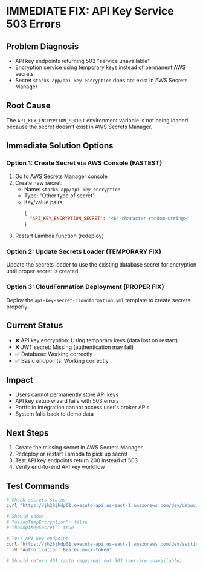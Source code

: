 # IMMEDIATE FIX: API Key Service 503 Errors

## Problem Diagnosis
- API key endpoints returning 503 "service unavailable"
- Encryption service using temporary keys instead of permanent AWS secrets
- Secret `stocks-app/api-key-encryption` does not exist in AWS Secrets Manager

## Root Cause
The `API_KEY_ENCRYPTION_SECRET` environment variable is not being loaded because the secret doesn't exist in AWS Secrets Manager.

## Immediate Solution Options

### Option 1: Create Secret via AWS Console (FASTEST)
1. Go to AWS Secrets Manager console
2. Create new secret:
   - Name: `stocks-app/api-key-encryption`
   - Type: "Other type of secret"
   - Key/value pairs:
     ```json
     {
       "API_KEY_ENCRYPTION_SECRET": "<64-character-random-string>"
     }
     ```
3. Restart Lambda function (redeploy)

### Option 2: Update Secrets Loader (TEMPORARY FIX)
Update the secrets loader to use the existing database secret for encryption until proper secret is created.

### Option 3: CloudFormation Deployment (PROPER FIX)
Deploy the `api-key-secret-cloudformation.yml` template to create secrets properly.

## Current Status
- ❌ API key encryption: Using temporary keys (data lost on restart)
- ❌ JWT secret: Missing (authentication may fail)
- ✅ Database: Working correctly
- ✅ Basic endpoints: Working correctly

## Impact
- Users cannot permanently store API keys
- API key setup wizard fails with 503 errors
- Portfolio integration cannot access user's broker APIs
- System falls back to demo data

## Next Steps
1. Create the missing secret in AWS Secrets Manager
2. Redeploy or restart Lambda to pick up secret
3. Test API key endpoints return 200 instead of 503
4. Verify end-to-end API key workflow

## Test Commands
```bash
# Check secrets status
curl "https://jh28jhdp01.execute-api.us-east-1.amazonaws.com/dev/debug/secrets-status"

# Should show:
# "usingTempEncryption": false
# "hasApiKeySecret": true

# Test API key endpoint
curl "https://jh28jhdp01.execute-api.us-east-1.amazonaws.com/dev/settings/api-keys" \
  -H "Authorization: Bearer mock-token"

# Should return 401 (auth required) not 503 (service unavailable)
```
